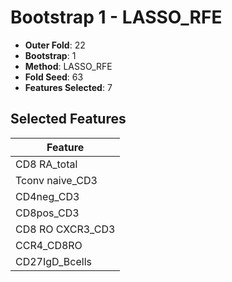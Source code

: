 # Bootstrap 1 - LASSO_RFE

- **Outer Fold**: 22
- **Bootstrap**: 1
- **Method**: LASSO_RFE
- **Fold Seed**: 63
- **Features Selected**: 7

## Selected Features

| Feature |
|---------|
| CD8 RA_total |
| Tconv naive_CD3 |
| CD4neg_CD3 |
| CD8pos_CD3 |
| CD8 RO CXCR3_CD3 |
| CCR4_CD8RO |
| CD27IgD_Bcells |
